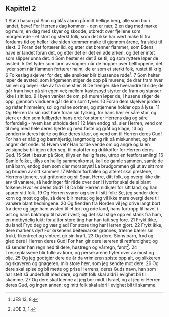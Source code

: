 ## Kapittel 2

1 Støt i basun på Sion og blås alarm på mitt hellige berg, alle som bor i landet, beve! For Herrens dag kommer - den er nær,
2 en dag med mørke og mulm, en dag med skyer og skodde, utbredt over fjellene som morgenrøde - et stort og sterkt folk, som det ikke har vært make til fra fordums tid og heller ikke siden kommer make til gjennom årene, fra slekt til slekt.
3 Foran det fortærer ild, og etter det brenner flammer; som Edens have er landet foran det, og etter det er det en øde ørken, og det er intet som slipper unna det.
4 Som hester er det å se til, og som ryttere løper de avsted.
5 Det lyder som larm av vogner når de hopper over fjelltoppene, det lyder som når flammen fortærer halm, de er som et sterkt folk, rustet til krig.
6 Folkeslag skjelver for det; alle ansikter blir blussende røde[^1].
7 Som helter løper de avsted, som krigsmenn stiger de opp på murene; de drar fram hver sin vei og bøyer ikke av fra sine stier.
8 De trenger ikke hverandre til side; de går fram hver på sin egen vei; mellom kastespyd styrter de fram og stanser ikke i sitt løp.
9 I byen vanker de om, på muren løper de, i husene stiger de opp, gjennom vinduene går de inn som tyver.
10 Foran dem skjelver jorden og rister himmelen; sol og måne sortner, og stjernene holder opp å lyse.
11 Og Herren lar sin røst høre foran sin fylking, for hans hær er såre stor, og sterk er den som fullbyrder hans ord; for stor er Herrens dag og såre forferdelig - hvem kan utholde den?
12 Men endog nå, sier Herren, vend om til meg med hele deres hjerte og med faste og gråt og klage,
13 og sønderriv deres hjerte og ikke deres klær, og vend om til Herren deres Gud! For han er nådig og barmhjertig, langmodig og rik på miskunnhet, og han angrer det onde.
14 Hvem vet? Han torde vende om og angre og la en velsignelse bli igjen etter seg, til matoffer og drikkoffer for Herren deres Gud.
15 Støt i basun på Sion, tillys en hellig faste, utrop en festforsamling!
16 Samle folket, tillys en hellig sammenkomst, kall de gamle sammen, samle de små barn, endog dem som dier morsbryst! La brudgommen gå ut av sitt rom og bruden av sitt kammer!
17 Mellom forhallen og alteret skal prestene, Herrens tjenere, stå gråtende og si: Spar, Herre, ditt folk, og overgi ikke din arv til vanære, så hedninger får råde over den! Hvorfor skal de si blant folkene: Hvor er deres Gud?
18 Da blir Herren nidkjær for sitt land, og han sparer sitt folk.
19 Og Herren svarer og sier til sitt folk: Se, jeg sender dere korn og most og olje, så dere blir mette; og jeg vil ikke mere overgi dere til vanære blant hedningene.
20 Og fienden fra Norden vil jeg drive langt bort fra dere og jage ham avsted til et tørt og øde land, hans fortropp til havet i øst og hans baktropp til havet i vest; og det skal stige opp en stank fra ham, en motbydelig lukt; for altfor store ting har han tatt seg fore.
21 Frykt ikke, du land! Fryd deg og vær glad! For store ting har Herren gjort.
22 Frykt ikke, dere markens dyr! For ørkenens beitemarker grønnes, trærne bærer sin frukt, fikentreet og vintreet gir sin kraft.
23 Og dere, Sions barn, fryd og gled dere i Herren deres Gud! For han gir dere læreren til rettferdighet; og så sender han regn ned til dere, høstregn og vårregn, først[^2].
24 Treskeplassene blir fulle av korn, og persekarene flyter over av most og olje.
25 Og jeg godtgjør dere de år da vrimleren spiste opp alt, og slikkeren og skaveren og gnageren, min store hær, som jeg sendte mot dere.
26 Og dere skal spise og bli mette og prise Herrens, deres Guds navn, han som har stelt så underfullt med dere, og mitt folk skal aldri i evighet bli til skamme.
27 Og dere skal kjenne at jeg bor midt i Israel, og at jeg er Herren deres Gud, og ingen annen; og mitt folk skal aldri i evighet bli til skamme.

[^1]:  JES 13, 8.
[^2]:  JOE 3, 1.
